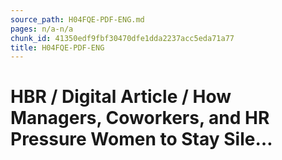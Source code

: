 ```yaml
---
source_path: H04FQE-PDF-ENG.md
pages: n/a-n/a
chunk_id: 41350edf9fbf30470dfe1dda2237acc5eda71a77
title: H04FQE-PDF-ENG
---
```

# HBR / Digital Article / How Managers, Coworkers, and HR Pressure Women to Stay Sile…
